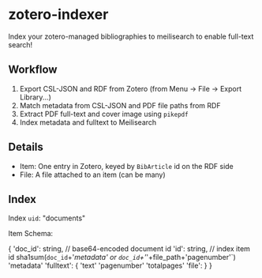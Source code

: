 # zotero-indexer

Index your zotero-managed bibliographies to meilisearch to enable full-text search!


## Workflow

1. Export CSL-JSON and RDF from Zotero (from Menu -> File -> Export Library...)
2. Match metadata from CSL-JSON and PDF file paths from RDF
3. Extract PDF full-text and cover image using `pikepdf`
4. Index metadata and fulltext to Meilisearch

## Details

- Item: One entry in Zotero, keyed by `BibArticle` id on the RDF side
- File: A file attached to an item (can be many)


## Index

Index `uid`: "documents"

Item Schema:

{
    'doc_id': string, // base64-encoded document id
    'id': string, // index item id sha1sum(`doc_id`+'_metadata' or `doc_id`+'_'+file_path+'pagenumber'`)
    'metadata'
    'fulltext': {
        'text'
        'pagenumber'
        'totalpages'
        'file':
    }
}